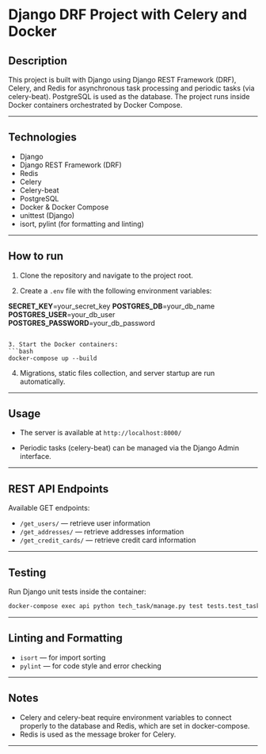 # Django DRF Project with Celery and Docker

## Description
This project is built with Django using Django REST Framework (DRF), Celery, and Redis for asynchronous task processing and periodic tasks (via celery-beat). PostgreSQL is used as the database. The project runs inside Docker containers orchestrated by Docker Compose.

---

## Technologies
- Django
- Django REST Framework (DRF)
- Redis
- Celery
- Celery-beat
- PostgreSQL
- Docker & Docker Compose
- unittest (Django)
- isort, pylint (for formatting and linting)

---

## How to run

1. Clone the repository and navigate to the project root.

2. Create a `.env` file with the following environment variables:


**SECRET\_KEY**=your\_secret\_key
**POSTGRES\_DB**=your\_db\_name
**POSTGRES\_USER**=your\_db\_user
**POSTGRES\_PASSWORD**=your\_db\_password

````

3. Start the Docker containers:
```bash
docker-compose up --build
````

4. Migrations, static files collection, and server startup are run automatically.

---

## Usage

* The server is available at `http://localhost:8000/`

* Periodic tasks (celery-beat) can be managed via the Django Admin interface.

---

## REST API Endpoints

Available GET endpoints:

* `/get_users/` — retrieve user information
* `/get_addresses/` — retrieve addresses information
* `/get_credit_cards/` — retrieve credit card information

---

## Testing

Run Django unit tests inside the container:

```bash
docker-compose exec api python tech_task/manage.py test tests.test_tasks
```

---

## Linting and Formatting

* `isort` — for import sorting
* `pylint` — for code style and error checking

---

## Notes

* Celery and celery-beat require environment variables to connect properly to the database and Redis, which are set in docker-compose.
* Redis is used as the message broker for Celery.

---

